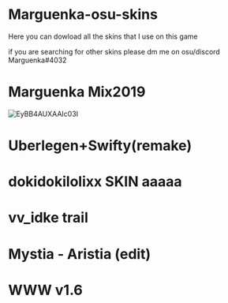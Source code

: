 # Marguenka-osu-skins
Here you can dowload all the skins that I use on this game

if you are searching for other skins please dm me on osu/discord Marguenka#4032

# Marguenka Mix2019
![EyBB4AUXAAIc03I](https://user-images.githubusercontent.com/84647661/125899318-af5f49e4-2650-4f55-9f56-a21a9370dad3.png)


# Uberlegen+Swifty(remake)


# dokidokilolixx SKIN aaaaa


# vv_idke trail


# Mystia - Aristia (edit)


# WWW v1.6
